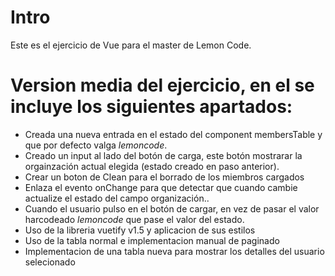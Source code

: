 # Intro

Este es el ejercicio de Vue para el master de Lemon Code.

# Version media del ejercicio, en el se incluye los siguientes apartados:


  - Creada una nueva entrada en el estado del component membersTable y que por defecto valga _lemoncode_.
  - Creado un input al lado del botón de carga, este botón mostrarar la orgainzación actual elegida (estado creado en paso anterior).
  - Crear un boton de Clean para el borrado de los miembros cargados
  - Enlaza el evento onChange para que detectar que cuando cambie actualize el estado del campo organización..
  - Cuando el usuario pulso en el botón de cargar, en vez de pasar el valor harcodeado _lemoncode_ que pase el 
  valor del estado.
  - Uso de la libreria vuetify v1.5 y aplicacion de sus estilos
  - Uso de la tabla normal e implementacion manual de paginado
  - Implementacion de una tabla nueva para mostrar los detalles del usuario selecionado
